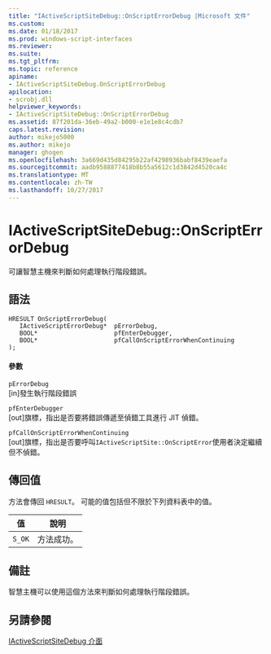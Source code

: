 ```yaml
---
title: "IActiveScriptSiteDebug::OnScriptErrorDebug |Microsoft 文件"
ms.custom: 
ms.date: 01/18/2017
ms.prod: windows-script-interfaces
ms.reviewer: 
ms.suite: 
ms.tgt_pltfrm: 
ms.topic: reference
apiname:
- IActiveScriptSiteDebug.OnScriptErrorDebug
apilocation:
- scrobj.dll
helpviewer_keywords:
- IActiveScriptSiteDebug::OnScriptErrorDebug
ms.assetid: 87f201da-36eb-49a2-b000-e1e1e8c4cdb7
caps.latest.revision: 
author: mikejo5000
ms.author: mikejo
manager: ghogen
ms.openlocfilehash: 3a669d435d84295b22af4298936babf8439eaefa
ms.sourcegitcommit: aadb9588877418b8b55a5612c1d3842d4520ca4c
ms.translationtype: MT
ms.contentlocale: zh-TW
ms.lasthandoff: 10/27/2017
---
```

# <a name="iactivescriptsitedebugonscripterrordebug"></a>IActiveScriptSiteDebug::OnScriptErrorDebug
可讓智慧主機來判斷如何處理執行階段錯誤。  
  
## <a name="syntax"></a>語法  
  
```  
HRESULT OnScriptErrorDebug(  
   IActiveScriptErrorDebug*  pErrorDebug,  
   BOOL*                     pfEnterDebugger,  
   BOOL*                     pfCallOnScriptErrorWhenContinuing  
);  
```  
  
#### <a name="parameters"></a>參數  
 `pErrorDebug`  
 [in]發生執行階段錯誤  
  
 `pfEnterDebugger`  
 [out]旗標，指出是否要將錯誤傳遞至偵錯工具進行 JIT 偵錯。  
  
 `pfCallOnScriptErrorWhenContinuing`  
 [out]旗標，指出是否要呼叫`IActiveScriptSite::OnScriptError`使用者決定繼續但不偵錯。  
  
## <a name="return-value"></a>傳回值  
 方法會傳回 `HRESULT`。 可能的值包括但不限於下列資料表中的值。  
  
|值|說明|  
|-----------|-----------------|  
|`S_OK`|方法成功。|  
  
## <a name="remarks"></a>備註  
 智慧主機可以使用這個方法來判斷如何處理執行階段錯誤。  
  
## <a name="see-also"></a>另請參閱  
 [IActiveScriptSiteDebug 介面](../../winscript/reference/iactivescriptsitedebug-interface.md)